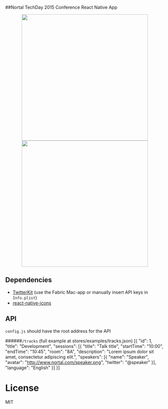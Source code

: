 ##Nortal TechDay 2015 Conference React Native App
<p align="center">
  <img src="http://res.cloudinary.com/mikkoj/image/upload/v1467119333/nortal-techday-1.mov_triupn.gif" alt="" width="400 "/>
  <img src="http://res.cloudinary.com/mikkoj/image/upload/v1467119489/nortal-techday-2.mov_lcvqqx.gif" alt="" width="400 "/>
</p>

## Dependencies
- [TwitterKit](https://dev.twitter.com/twitter-kit/ios)
  (use the Fabric Mac-app or manually insert API keys in `Info.plist`)
- [react-native-icons](https://github.com/corymsmith/react-native-icons)

## API
`config.js` should have the root address for the API

######`/tracks` (full example at stores/examples/tracks.json)
    [{
      "id": 1,
      "title": "Development",
      "sessions": [{
        "title": "Talk title",
        "startTime": "10:00",
        "endTime": "10:45",
        "room": "8A",
        "description": "Lorem ipsum dolor sit amet, consectetur adipiscing elit.",
        "speakers": [{
          "name": "Speaker",
          "avatar": "http://www.nortal.com/speaker.png",
          "twitter": "@speaker"
        }],
        "language": "English"
      }]
    }]

# License
MIT

